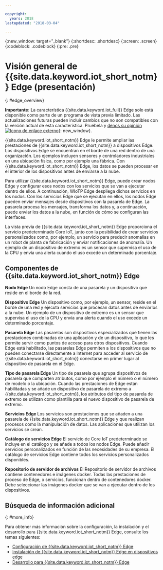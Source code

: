 ```yaml
---

copyright:
  years: 2018
lastupdated: "2018-03-04"

---
```


{:new_window: target="\_blank"}
{:shortdesc: .shortdesc}
{:screen: .screen}
{:codeblock: .codeblock}
{:pre: .pre}


# Visión general de {{site.data.keyword.iot_short_notm}} Edge (presentación)
{: #edge_overview}

**Importante:** La característica {{site.data.keyword.iot_full}} Edge solo está disponible como parte de un programa de vista previa limitado. Las actualizaciones futuras pueden incluir cambios que no son compatibles con la versión actual de esta característica. Pruébela y [denos su opinión ![Icono de enlace externo](../../../icons/launch-glyph.svg)](https://developer.ibm.com/answers/smart-spaces/17/internet-of-things.html){: new_window}.

{{site.data.keyword.iot_short_notm}} Edge le permite ampliar las prestaciones de {{site.data.keyword.iot_short_notm}} a dispositivos Edge. Los dispositivos Edge se encuentran en el borde de una red dentro de una organización. Los ejemplos incluyen sensores y controladores industriales en una ubicación física, como por ejemplo una fábrica. Con {{site.data.keyword.iot_short_notm}} Edge, los datos se pueden procesar en el interior de los dispositivos antes de enviarse a la nube.

Para utilizar {{site.data.keyword.iot_short_notm}} Edge, puede crear nodos Edge y configurar esos nodos con los servicios que se van a ejecutar dentro de ellos. A continuación, WIoTP Edge despliega dichos servicios en los nodos. Con los servicios Edge que se ejecutan en ellos, los nodos Edge pueden enviar mensajes desde dispositivos con la pasarela de Edge. La pasarela procesa los mensajes, transforma los datos y, a continuación, puede enviar los datos a la nube, en función de cómo se configuran las interfaces.

La vista previa de {{site.data.keyword.iot_short_notm}} Edge proporciona el servicio predeterminado Core IoT, junto con la posibilidad de crear servicios personalizados como, por ejemplo, un servicio para predecir anomalías en un robot de planta de fabricación y enviar notificaciones de anomalía. Un ejemplo de un dispositivo de extremo es un sensor que supervisa el uso de la CPU y envía una alerta cuando el uso excede un determinado porcentaje.

## Componentes de {{site.data.keyword.iot_short_notm}} Edge

**Nodo Edge**
Un nodo Edge consta de una pasarela y un dispositivo que reside en el borde de la red.

**Dispositivo Edge**
Un dispositivo como, por ejemplo, un sensor, reside en el borde de una red y ejecuta servicios que procesan datos antes de enviarlos a la nube. Un ejemplo de un dispositivo de extremo es un sensor que supervisa el uso de la CPU y envía una alerta cuando el uso excede un determinado porcentaje.

**Pasarela Edge**
Las pasarelas son dispositivos especializados que tienen las prestaciones combinadas de una aplicación y de un dispositivo, lo que les permite servir como puntos de acceso para otros dispositivos. Cuando Edge está habilitado, las pasarelas Edge permiten a los dispositivos que no pueden conectarse directamente a Internet para acceder al servicio de {{site.data.keyword.iot_short_notm}} conectarse en primer lugar al dispositivo de pasarela en el Edge.

**Tipo de pasarela Edge**
Un tipo de pasarela que agrupa dispositivos de pasarela que comparten atributos, como por ejemplo el número o el número de modelo o la ubicación. Cuando las prestaciones de Edge están habilitadas y se añade un dispositivo de pasarela de extremo a {{site.data.keyword.iot_short_notm}}, los atributos del tipo de pasarela de extremo se utilizan como plantilla para el nuevo dispositivo de pasarela de extremo.

**Servicios Edge**
Los servicios son prestaciones que se añaden a una pasarela de {{site.data.keyword.iot_short_notm}} Edge y que realizan procesos como la manipulación de datos. Las aplicaciones que utilizan los servicios se crean.

**Catálogo de servicios Edge**
El servicio de Core IoT predeterminado se incluye en el catálogo y se añade a todos los nodos Edge. Puede añadir servicios personalizados en función de las necesidades de su empresa. El catálogo de servicios Edge contiene todos los servicios personalizados disponibles.

**Repositorio de servidor de archivos**
El Repositorio de servidor de archivos contiene contenedores e imágenes docker. Todas las prestaciones de proceso de Edge, o servicios, funcionan dentro de contenedores docker. Debe seleccionar las imágenes docker que se van a ejecutar dentro de los dispositivos.

## Búsqueda de información adicional
{: #more_info}

Para obtener más información sobre la configuración, la instalación y el desarrollo para {{site.data.keyword.iot_short_notm}} Edge, consulte los temas siguientes:
 - [Configuración de {{site.data.keyword.iot_short_notm}} Edge](WIoTP_edge_config.html#edge_configure)
 - [Instalación de {{site.data.keyword.iot_short_notm}} Edge en dispositivos edge](WIoTP_edge_install.html#edge_install_device)
 - [Desarrollo para {{site.data.keyword.iot_short_notm}} Edge](WIoTP_edge_dev.html#edge_dev)
